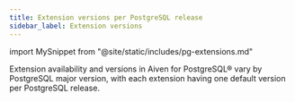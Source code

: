 ```yaml
---
title: Extension versions per PostgreSQL release
sidebar_label: Extension versions
---
```


import MySnippet from "@site/static/includes/pg-extensions.md"

Extension availability and versions in Aiven for PostgreSQL® vary by PostgreSQL major version, with each extension having one default version per PostgreSQL release.

<!-- vale off -->

<MySnippet/>
